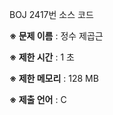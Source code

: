 BOJ 2417번 소스 코드

<b>※ 문제 이름</b> : 정수 제곱근

<b>※ 제한 시간</b> : 1 초

<b>※ 제한 메모리</b> : 128 MB

<b>※ 제출 언어</b> : C
